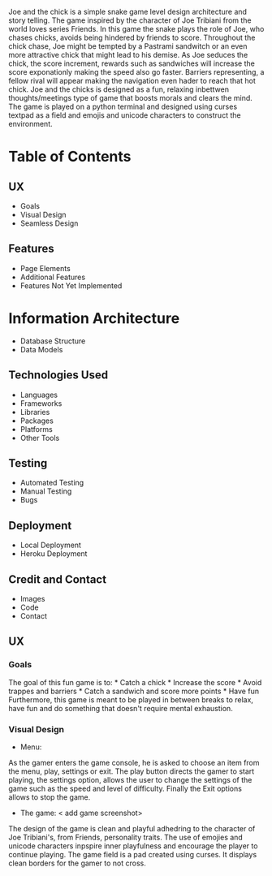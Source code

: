 Joe and the chick is a simple snake game level design architecture and story telling.  The game inspired by the character of Joe Tribiani from the world loves series Friends. In this game the snake plays the role of Joe, who chases chicks, avoids being hindered by friends to score. Throughout the chick chase, Joe might be tempted by a Pastrami sandwitch or an even more attractive chick that might lead to his demise. As Joe seduces the chick, the score increment, rewards such as sandwiches will increase the score exponationly making the speed also go faster. Barriers representing, a fellow rival will appear making the navigation even hader to reach that hot chick. Joe and the chicks is designed as a fun, relaxing inbettwen thoughts/meetings type of game that boosts morals and clears the mind. The game is played on a python terminal and designed using curses textpad as a field and emojis and unicode characters to construct the environment. 

# Table of Contents
## UX
* Goals
* Visual Design
* Seamless Design
## Features
* Page Elements
* Additional Features
* Features Not Yet Implemented
# Information Architecture
* Database Structure
* Data Models
## Technologies Used
* Languages
* Frameworks
* Libraries
* Packages
* Platforms
* Other Tools
## Testing
* Automated Testing
* Manual Testing
* Bugs
## Deployment
* Local Deployment
* Heroku Deployment
## Credit and Contact
* Images
* Code
* Contact

## UX
### Goals

The goal of this fun game is to:
    * Catch a chick
    * Increase the score 
    * Avoid trappes and barriers
    * Catch a sandwich and score more points
    * Have fun
Furthermore, this game is meant to be played in between breaks to relax, have fun and do something that doesn't require mental exhaustion. 
### Visual Design

* Menu:
<display menu screenshot>

 As the gamer enters the game console, he is asked to choose an item from the menu, play, settings or exit. The play button directs the gamer to start playing, the settings option, allows the user to change the settings of the game such as the speed and level of difficulty. Finally the Exit options allows to stop the game.

* The game:
< add game screenshot>

The design of the game is clean and playful adhedring to the character of Joe Tribiani's, from Friends, personality traits. The use of emojies and unicode characters inpspire inner playfulness and encourage the player to continue playing. The game field is a pad created using curses. It displays clean borders for the gamer to not cross. 